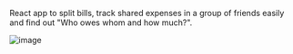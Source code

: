 React app to split bills, track shared expenses in a group of friends easily and find out "Who owes whom and how much?".

![image](https://github.com/Ansam56/react_pt1/assets/86476980/741bc9d6-c30c-4fe8-a907-de5330e0377d)

